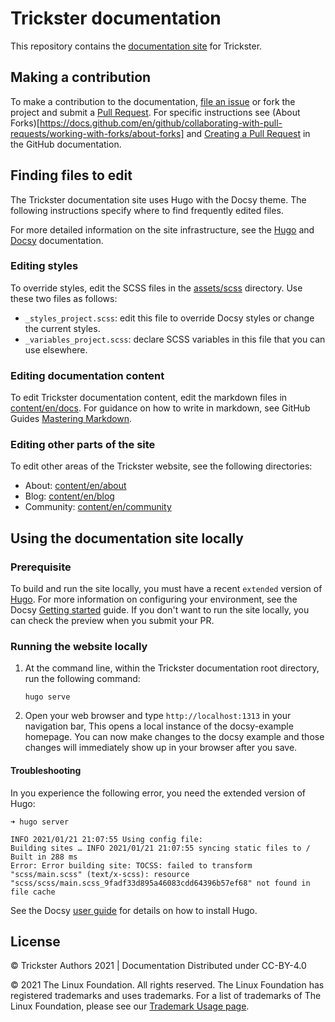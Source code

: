 # Trickster documentation

This repository contains the [documentation site](https://trickstercache.org/) for Trickster.

## Making a contribution

To make a contribution to the documentation, [file an issue](https://github.com/trickstercache/trickstercache.org/issues/new/choose) or fork the project and submit a [Pull Request](https://github.com/trickstercache/trickstercache.org/pulls). For specific instructions see (About Forks)[https://docs.github.com/en/github/collaborating-with-pull-requests/working-with-forks/about-forks] and [Creating a Pull Request](https://docs.github.com/en/github/collaborating-with-pull-requests/proposing-changes-to-your-work-with-pull-requests/creating-a-pull-request) in the GitHub documentation.

## Finding files to edit

The Trickster documentation site uses Hugo with the Docsy theme. The following instructions specify where to find frequently edited files. 

For more detailed information on the site infrastructure, see the [Hugo](https://gohugo.io/documentation/) and [Docsy](https://www.docsy.dev/docs/) documentation.

### Editing styles

To override styles, edit the SCSS files in the [assets/scss](https://github.com/trickstercache/trickstercache.org/tree/main/assets/scss) directory. Use these two files as follows:

- `_styles_project.scss`: edit this file to override Docsy styles or change the current styles.
- `_variables_project.scss`: declare SCSS variables in this file that you can use elsewhere.

### Editing documentation content

To edit Trickster documentation content, edit the markdown files in [content/en/docs](https://github.com/trickstercache/trickstercache.org/tree/main/content/en/docs). For guidance on how to write in markdown, see GitHub Guides [Mastering Markdown](https://guides.github.com/features/mastering-markdown/).

### Editing other parts of the site

To edit other areas of the Trickster website, see the following directories:

- About: [content/en/about](https://github.com/trickstercache/trickstercache.org/tree/main/content/en/about)
- Blog: [content/en/blog](https://github.com/trickstercache/trickstercache.org/tree/main/content/en/blog)
- Community: [content/en/community](https://github.com/trickstercache/trickstercache.org/tree/main/content/en/community)


## Using the documentation site locally 

### Prerequisite

To build and run the site locally, you must have a recent `extended` version of [Hugo](https://gohugo.io).
For more information on configuring your environment, see the Docsy
[Getting started](https://www.docsy.dev/docs/getting-started/#prerequisites-and-installation) guide. If you don't want to run the site locally, you can check the preview when you submit your PR.

### Running the website locally

1. At the command line, within the Trickster documentation root directory, run the following command:

   ```
   hugo serve
   ```

1. Open your web browser and type `http://localhost:1313` in your navigation bar,
   This opens a local instance of the docsy-example homepage. You can now make
   changes to the docsy example and those changes will immediately show up in your
   browser after you save.


#### Troubleshooting

In you experience the following error, you need the extended version of Hugo:

```
➜ hugo server

INFO 2021/01/21 21:07:55 Using config file: 
Building sites … INFO 2021/01/21 21:07:55 syncing static files to /
Built in 288 ms
Error: Error building site: TOCSS: failed to transform "scss/main.scss" (text/x-scss): resource "scss/scss/main.scss_9fadf33d895a46083cdd64396b57ef68" not found in file cache
```

See the Docsy [user guide](https://www.docsy.dev/docs/getting-started/) for details on how to install Hugo.

## License

© Trickster Authors 2021 | Documentation Distributed under CC-BY-4.0

© 2021 The Linux Foundation. All rights reserved. The Linux Foundation has registered trademarks and uses trademarks. For a list of trademarks of The Linux Foundation, please see our [Trademark Usage page](https://www.linuxfoundation.org/trademark-usage).